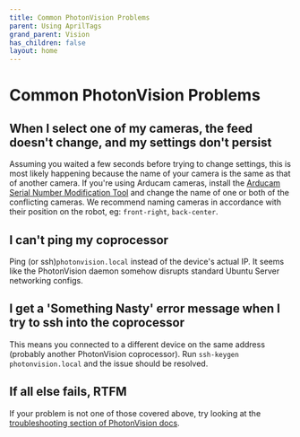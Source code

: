 ```yaml
---
title: Common PhotonVision Problems
parent: Using AprilTags
grand_parent: Vision
has_children: false
layout: home
---
```


# Common PhotonVision Problems

## When I select one of my cameras, the feed doesn't change, and my settings don't persist
Assuming you waited a few seconds before trying to change settings, this is most likely happening because the name of your camera is the same as that of another camera. If you're using Arducam cameras, install the [Arducam Serial Number Modification Tool](https://docs.arducam.com/UVC-Camera/Serial-Number-Tool-Guide/#software) and change the name of one or both of the conflicting cameras. We recommend naming cameras in accordance with their position on the robot, eg: `front-right`, `back-center`.

## I can't ping my coprocessor
Ping (or ssh)`photonvision.local` instead of the device's actual IP. It seems like the PhotonVision daemon somehow disrupts standard Ubuntu Server networking configs.

## I get a 'Something Nasty' error message when I try to ssh into the coprocessor
This means you connected to a different device on the same address (probably another PhotonVision coprocessor). Run `ssh-keygen photonvision.local` and the issue should be resolved.

## If all else fails, RTFM
If your problem is not one of those covered above, try looking at the [troubleshooting section of PhotonVision docs](https://docs.photonvision.org/en/latest/docs/troubleshooting/common-errors.html).